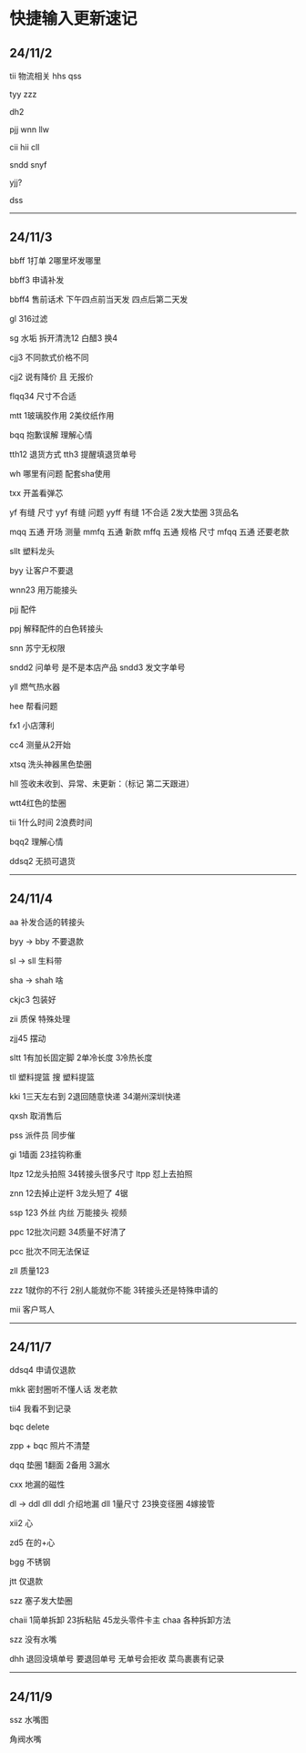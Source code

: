# 快捷输入更新速记

## 24/11/2
tii     物流相关
hhs
qss

tyy
zzz

dh2

pjj
wnn
llw

cii
hii
cll

sndd
snyf

yjj?

dss

-----


## 24/11/3

bbff 1打单 2哪里坏发哪里

bbff3 申请补发

bbff4 售前话术 下午四点前当天发 四点后第二天发

gl 316过滤

sg 水垢 拆开清洗12 白醋3 换4

cjj3 不同款式价格不同

cjj2 说有降价 且 无报价

flqq34 尺寸不合适

mtt 1玻璃胶作用 2美纹纸作用

bqq 抱歉误解 理解心情

tth12 退货方式
tth3 提醒填退货单号

wh 哪里有问题 配套sha使用

txx 开盖看弹芯

yf 有缝 尺寸 
yyf 有缝 问题
yyff 有缝 1不合适 2发大垫圈 3货品名

mqq 五通 开场 测量
mmfq 五通 新款
mffq 五通 规格 尺寸
mfqq 五通 还要老款

sllt 塑料龙头

byy 让客户不要退

wnn23 用万能接头

pjj 配件

ppj 解释配件的白色转接头

snn 苏宁无权限

sndd2 问单号 是不是本店产品 
sndd3 发文字单号

yll 燃气热水器

hee 帮看问题

fx1 小店薄利

cc4 测量从2开始

xtsq 洗头神器黑色垫圈

hll 签收未收到、异常、未更新：（标记 第二天跟进）

wtt4红色的垫圈

tii 1什么时间 2浪费时间

bqq2 理解心情

ddsq2 无损可退货

-----

## 24/11/4

aa 补发合适的转接头

byy -> bby 不要退款

sl -> sll 生料带

sha -> shah 啥

ckjc3 包装好

zii 质保 特殊处理

zjj45 摆动

sltt 1有加长固定脚 2单冷长度 3冷热长度

tll 塑料提篮 搜 塑料提篮

kki 1三天左右到 2退回随意快递 34潮州深圳快递

qxsh 取消售后

pss 派件员 同步催

gi 1墙面 23挂钩称重

ltpz 12龙头拍照 34转接头很多尺寸
ltpp 怼上去拍照

znn 12去掉止逆杆 3龙头短了 4锯

ssp 123 外丝 内丝 万能接头 视频

ppc 12批次问题 34质量不好清了

pcc 批次不同无法保证

zll 质量123

zzz 1就你的不行 2别人能就你不能 3转接头还是特殊申请的

mii 客户骂人


-----

## 24/11/7

ddsq4 申请仅退款

mkk 密封圈听不懂人话 发老款

tii4 我看不到记录

bqc delete

zpp + bqc 照片不清楚

dqq 垫圈 1翻面 2备用 3漏水

cxx 地漏的磁性

dl -> ddl dll
ddl 介绍地漏
dll 1量尺寸 23换变径圈 4嫁接管

xii2 心

zd5 在的+心

bgg 不锈钢

jtt 仅退款

szz 塞子发大垫圈

chaii 1简单拆卸 23拆粘贴 45龙头零件卡主
chaa 各种拆卸方法

szz 没有水嘴

dhh 退回没填单号 要退回单号 无单号会拒收 菜鸟裹裹有记录

-----


## 24/11/9

ssz 水嘴图

角阀水嘴
